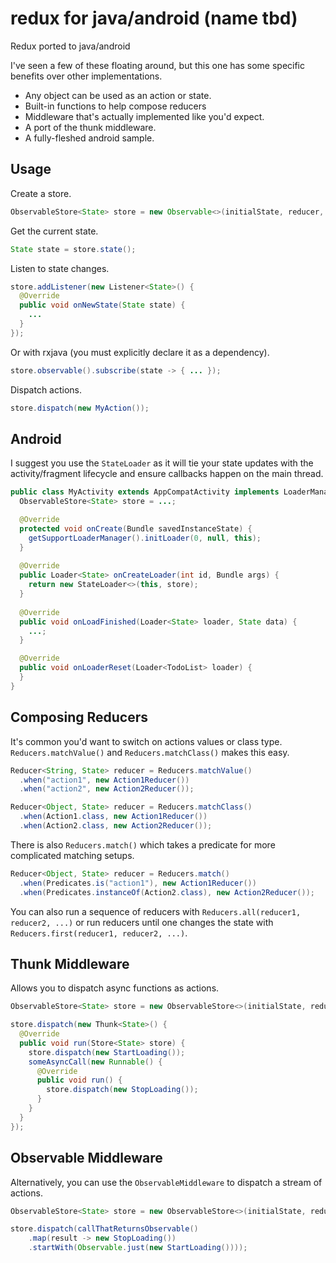 # redux for java/android (name tbd)
Redux ported to java/android

I've seen a few of these floating around, but this one has some specific benefits over other implementations.
* Any object can be used as an action or state.
* Built-in functions to help compose reducers
* Middleware that's actually implemented like you'd expect.
* A port of the thunk middleware.
* A fully-fleshed android sample.

## Usage

Create a store.
```java
ObservableStore<State> store = new Observable<>(initialState, reducer, middleware...);
```

Get the current state.
```java
State state = store.state();
```

Listen to state changes.
```java
store.addListener(new Listener<State>() {
  @Override
  public void onNewState(State state) {
    ...
  }
});
```

Or with rxjava (you must explicitly declare it as a dependency).
```java
store.observable().subscribe(state -> { ... });
```

Dispatch actions.
```java
store.dispatch(new MyAction());
```

## Android

I suggest you use the `StateLoader` as it will tie your state updates with the activity/fragment lifecycle and ensure callbacks happen on the main thread.
```java
public class MyActivity extends AppCompatActivity implements LoaderManager.LoaderCallbacks<State> {
  ObservableStore<State> store = ...;

  @Override
  protected void onCreate(Bundle savedInstanceState) {
    getSupportLoaderManager().initLoader(0, null, this);
  }
  
  @Override
  public Loader<State> onCreateLoader(int id, Bundle args) {
    return new StateLoader<>(this, store);
  }
  
  @Override
  public void onLoadFinished(Loader<State> loader, State data) {
    ...;
  }

  @Override
  public void onLoaderReset(Loader<TodoList> loader) {
  }
}
```

## Composing Reducers

It's common you'd want to switch on actions values or class type. `Reducers.matchValue()` and `Reducers.matchClass()` makes this easy.
```java
Reducer<String, State> reducer = Reducers.matchValue()
  .when("action1", new Action1Reducer())
  .when("action2", new Action2Reducer());

Reducer<Object, State> reducer = Reducers.matchClass()
  .when(Action1.class, new Action1Reducer())
  .when(Action2.class, new Action2Reducer());
```

There is also `Reducers.match()` which takes a predicate for more complicated matching setups.
```java
Reducer<Object, State> reducer = Reducers.match()
  .when(Predicates.is("action1"), new Action1Reducer())
  .when(Predicates.instanceOf(Action2.class), new Action2Reducer());
```

You can also run a sequence of reducers with `Reducers.all(reducer1, reducer2, ...)` or run reducers until one changes the state with `Reducers.first(reducer1, reducer2, ...)`.

## Thunk Middleware

Allows you to dispatch async functions as actions.

```java
ObservableStore<State> store = new ObservableStore<>(initialState, reducer, new ThunkMiddleware<State>());

store.dispatch(new Thunk<State>() {
  @Override
  public void run(Store<State> store) {
    store.dispatch(new StartLoading());
    someAsyncCall(new Runnable() {
      @Override
      public void run() {
        store.dispatch(new StopLoading());
      }
    }
  }
});
```

## Observable Middleware

Alternatively, you can use the `ObservableMiddleware` to dispatch a stream of actions.

```java
ObservableStore<State> store = new ObservableStore<>(initialState, reducer, new ObservableMiddleware<State>());

store.dispatch(callThatReturnsObservable()
    .map(result -> new StopLoading())
    .startWith(Observable.just(new StartLoading())));
```
